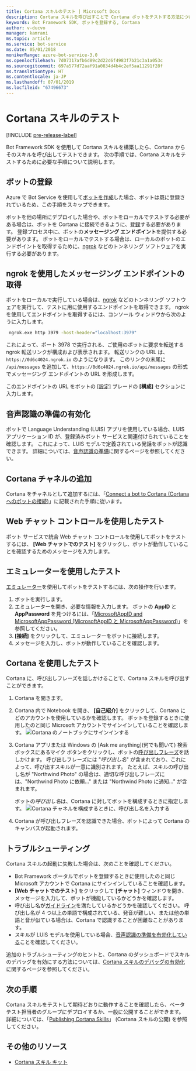 ```yaml
---
title: Cortana スキルのテスト | Microsoft Docs
description: Cortana スキルを呼び出すことで Cortana ボットをテストする方法について説明します。
keywords: Bot Framework SDK, ボットを登録する, Cortana
author: v-ducvo
manager: kamrani
ms.topic: article
ms.service: bot-service
ms.date: 05/01/2018
monikerRange: azure-bot-service-3.0
ms.openlocfilehash: 7d07317afb6d89c2d22d6f4983f7b21c3a1a053c
ms.sourcegitcommit: 697a577d72aaf91a0834d4b4c2ef5aa11291f28f
ms.translationtype: HT
ms.contentlocale: ja-JP
ms.lasthandoff: 07/01/2019
ms.locfileid: "67496673"
---
```

# <a name="test-a-cortana-skill"></a>Cortana スキルのテスト

[!INCLUDE [pre-release-label](includes/pre-release-label-v3.md)]
 
Bot Framework SDK を使用して Cortana スキルを構築したら、Cortana からそのスキルを呼び出してテストできます。 次の手順では、Cortana スキルをテストするために必要な手順について説明します。

## <a name="register-your-bot"></a>ボットの登録
Azure で Bot Service を使用して[ボットを作成](~/bot-service-quickstart.md)した場合、ボットは既に登録されているため、この手順をスキップできます。

ボットを他の場所にデプロイした場合や、ボットをローカルでテストする必要がある場合は、ボットを Cortana に接続できるように、[登録](bot-service-quickstart-registration.md)する必要があります。 登録プロセス中に、ボットの**メッセージング エンドポイント**を提供する必要があります。 ボットをローカルでテストする場合は、ローカルのボットのエンドポイントを取得するために、[ngrok](http://ngrok.com) などのトンネリング ソフトウェアを実行する必要があります。

## <a name="get-messaging-endpoint-using-ngrok"></a>ngrok を使用したメッセージング エンドポイントの取得

ボットをローカルで実行している場合は、[ngrok](https://ngrok.com) などのトンネリング ソフトウェアを実行して、テストに用に使用するエンドポイントを取得できます。 ngrok を使用してエンドポイントを取得するには、コンソール ウィンドウから次のように入力します。 

```cmd
 ngrok.exe http 3979 -host-header="localhost:3979"
``` 

これによって、ポート 3978 で実行される、ご使用のボットに要求を転送する ngrok 転送リンクが構成および表示されます。 転送リンクの URL は、`https://0d6c4024.ngrok.io` のようになります。  このリンクの末尾に `/api/messages` を追加して、`https://0d6c4024.ngrok.io/api/messages` の形式でメッセージング エンドポイントの URL を形成します。 

このエンドポイントの URL をボットの [[設定]](~/bot-service-manage-settings.md) ブレードの **[構成]** セクションに入力します。

## <a name="enable-speech-recognition-priming"></a>音声認識の準備の有効化
ボットで Language Understanding (LUIS) アプリを使用している場合、LUIS アプリケーション ID が、登録済みボット サービスと関連付けられていることを確認します。 これによって、LUIS モデルで定義されている発話をボットが認識できます。 詳細については、[音声認識の準備](~/bot-service-manage-speech-priming.md)に関するページを参照してください。

## <a name="add-the-cortana-channel"></a>Cortana チャネルの追加
Cortana をチャネルとして追加するには、「[Connect a bot to Cortana (Cortana へのボットの接続)](bot-service-channel-connect-cortana.md)」に記載された手順に従います。

## <a name="test-using-web-chat-control"></a>Web チャット コントロールを使用したテスト

ボット サービスで統合 Web チャット コントロールを使用してボットをテストするには、 **[Web チャットでのテスト]** をクリックし、ボットが動作していることを確認するためのメッセージを入力します。

## <a name="test-using-emulator"></a>エミュレーターを使用したテスト

[エミュレーター](~/bot-service-debug-emulator.md)を使用してボットをテストするには、次の操作を行います。

1. ボットを実行します。
2. エミュレーターを開き、必要な情報を入力します。 ボットの **AppID** と **AppPassword** を見つけるには、「[MicrosoftAppID and MicrosoftAppPassword (MicrosoftAppID と MicrosoftAppPassword)](bot-service-manage-overview.md#microsoftappid-and-microsoftapppassword)」を参照してください。 
3. **[接続]** をクリックして、エミュレーターをボットに接続します。
4. メッセージを入力し、ボットが動作していることを確認します。

## <a name="test-using-cortana"></a>Cortana を使用したテスト
Cortana に、呼び出しフレーズを話しかけることで、Cortana スキルを呼び出すことができます。 
1. Cortana を開きます。
2. Cortana 内で Notebook を開き、 **[自己紹介]** をクリックして、Cortana にどのアカウントを使用しているかを確認します。 ボットを登録するときに使用したのと同じ Microsoft アカウントでサインインしていることを確認します。 
   ![Cortana のノートブックにサインインする](~/media/cortana/cortana-notebook.png)
2. Cortana アプリまたは Windows の [Ask me anything]\(何でも聞いて\) 検索ボックスにあるマイク ボタンをクリックし、ボットの[呼び出しフレーズ][InvocationNameGuidelines]を話しかけます。 呼び出しフレーズには "*呼び出し名*" が含まれており、これによって、呼び出すスキルが一意に識別されます。 たとえば、スキルの呼び出し名が "Northwind Photo" の場合は、適切な呼び出しフレーズには、"Northwind Photo に依頼..." または "Northwind Photo に通知…" が含まれます。

   ボットの*呼び出し名*は、Cortana に対してボットを構成するときに指定します。
   ![Cortana チャネルを構成するときに、呼び出し名を入力する](~/media/cortana/cortana-invocation-name-callout.png)

3. Cortana が呼び出しフレーズを認識できた場合、ボットによって Cortana のキャンバスが起動されます。 

## <a name="troubleshoot"></a>トラブルシューティング

Cortana スキルの起動に失敗した場合は、次のことを確認してください。
* Bot Framework ポータルでボットを登録するときに使用したのと同じ Microsoft アカウントで Cortana にサインインしていることを確認します。
* **[Web チャットでのテスト]** をクリックして **[チャット]** ウィンドウを開き、メッセージを入力して、ボットが機能しているかどうかを確認します。
* 呼び出し名が[ガイドライン][InvocationNameGuidelines]を満たしているかどうかを確認してください。 呼び出し名が 4 つ以上の単語で構成されている、発音が難しい、または他の単語と音が似ている場合は、Cortana で認識することが困難なことがあります。
* スキルが LUIS モデルを使用している場合、[音声認識の準備を有効化している](~/bot-service-manage-speech-priming.md)ことを確認してください。

追加のトラブルシューティングのヒントと、Cortana のダッシュボードでスキルのデバッグを有効にする方法については、[Cortana スキルのデバッグの有効化][Cortana-TestBestPractice]に関するページを参照してください。 


## <a name="next-steps"></a>次の手順

Cortana スキルをテストして期待どおりに動作することを確認したら、ベータ テスト担当者のグループにデプロイするか、一般に公開することができます。 詳細については、「[Publishing Cortana Skills][Cortana-Publish]」 (Cortana スキルの公開) を参照してください。

## <a name="additional-resources"></a>その他のリソース
* [Cortana スキル キット][CortanaGetStarted]

[CortanaGetStarted]: /cortana/getstarted

[BFPortal]: https://dev.botframework.com/
[CortanaDevCenter]: https://developer.microsoft.com/cortana

[CortanaSpecificEntities]: https://aka.ms/lgvcto
[CortanaAuth]: https://aka.ms/vsdqcj

[InvocationNameGuidelines]: https://aka.ms/cortana-invocation-guidelines 


[Cortana-Debug]: https://aka.ms/cortana-enable-debug
[Cortana-TestBestPractice]: https://aka.ms/cortana-test-best-practice
[Cortana-Publish]: /cortana/skills/publish-skill
